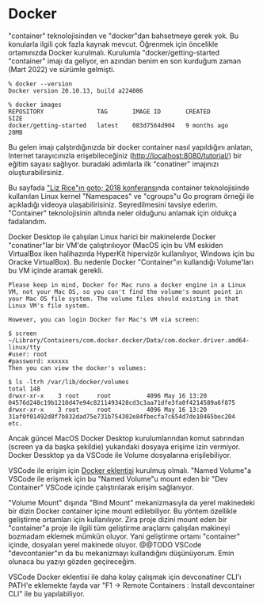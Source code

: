 # Docker

"container" teknolojisinden ve "docker"dan bahsetmeye gerek yok. Bu konularla ilgili çok fazla kaynak mevcut. Öğrenmek için öncelikle ortamınızda Docker kurulmalı. Kurulumla "docker/getting-started "container" imajı da geliyor, en azından benim en son kurduğum zaman (Mart 2022) ve sürümle gelmişti.

```text
% docker --version
Docker version 20.10.13, build a224086
```

```text
% docker images
REPOSITORY               TAG       IMAGE ID       CREATED          SIZE
docker/getting-started   latest    083d7564d904   9 months ago     28MB
```

Bu gelen imajı çalştırdığınızda bir docker container nasıl yapıldığını anlatan, Internet tarayıcınızla erişebileceğiniz (<http://localhost:8080/tutorial/>) bir eğitim sayası sağlıyor. buradaki adımlarla ilk "conatiner" imajınızı oluşturabilirsiniz.

Bu sayfada ["Liz Rice"ın goto; 2018 konferansı](https://youtu.be/8fi7uSYlOdc)nda container teknolojisinde kullanılan Linux kernel "Namespaces" ve "cgroups"u Go program örneği ile açıkladığı videoya ulaşabilirisiniz. Seyredilmesini tavsiye ederim. "Container" teknolojisinin altında neler olduğunu anlamak için oldukça fadalandım.

Docker Desktop ile çalışılan Linux harici bir makinelerde Docker "conatiner"lar bir VM'de çalıştırılıoyor (MacOS için bu VM eskiden VirtualBox iken halihazırda HyperKit hipervizör kullanılıyor, Windows için bu Oracke VirtualBox). Bu nedenle Docker "Container"ın kullandığı Volume'ları bu VM içinde aramak gerekli.

```text
Please keep in mind, Docker for Mac runs a docker engine in a Linux VM, not your Mac OS, so you can't find the volume's mount point in your Mac OS file system. The volume files should existing in that Linux VM's file system.

However, you can login Docker for Mac's VM via screen:

$ screen ~/Library/Containers/com.docker.docker/Data/com.docker.driver.amd64-linux/tty  
#user: root
#password: xxxxxx
Then you can view the docker's volumes:

$ ls -ltrh /var/lib/docker/volumes
total 148
drwxr-xr-x    3 root     root          4096 May 16 13:20 04576d248c19b1210d47e94c8211493428cd3c3aa71dfe3fa0f4214589a6f875
drwxr-xr-x    3 root     root          4096 May 16 13:20 31af0f01492d8f7b832dad75e731b754302e84fbecfa7c654d7de10465bec204
etc.
```

Ancak güncel MacOS Docker Desktop kurulumlarından komut satırından (screen ya da başka şekildie) yukarıdaki dosyaya erişime izin vermiyor. Docker Dessktop ya da VSCode ile Volume dosyalarına erişilebiliyor.

VSCode ile erişim için [Docker eklentisi](https://marketplace.visualstudio.com/items?itemName=ms-azuretools.vscode-docker) kurulmuş olmalı. "Named Volume"a VSCode ile erişmek için bu "Named Volume"u mount eden bir "Dev Container" VSCode içinde çalıştırılarak erişim sağlanıyor.

"Volume Mount" dışında "Bind Mount" mekanizmasıyla da yerel makinedeki bir dizin Docker container içine mount edilebiliyor. Bu yöntem özellikle geliştirme ortamları için kullanılıyor. Zira proje dizini mount eden bir "container"a proje ile ilgili tüm geliştirme araçlarnı çalışılan makineyi bozmadam eklemek mümkün oluyor. Yani geliştirme ortamı "container" içinde, dosyaları yerel makinede oluyor. @@TODO VSCode "devcontanier"ın da bu mekanizmayı kullandığını düşünüyorum. Emin olunaca bu yazıyı gözden geçireceğim.

VSCode Docker eklentisi ile daha kolay çalışmak için devconatiner CLI'ı PATH'e eklemekte fayda var "F1 -> Remote Containers : Install devcontainer CLI" ile bu yapılabiliyor.
